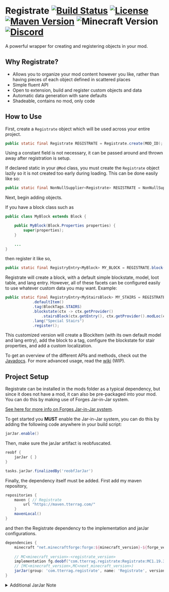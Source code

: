 # Registrate [![Build Status](https://img.shields.io/jenkins/build?jobUrl=https%3A%2F%2Fci.tterrag.com%2Fjob%2FRegistrate%2Fjob%2F1.19%2F)](https://ci.tterrag.com/job/Registrate/job/1.19) [![License](https://img.shields.io/github/license/tterrag1098/Registrate?cacheSeconds=36000)](https://www.tldrlegal.com/l/mpl-2.0) [![Maven Version](https://img.shields.io/maven-metadata/v?metadataUrl=https%3A%2F%2Fmaven.tterrag.com%2Fcom%2Ftterrag%2Fregistrate%2FRegistrate%2Fmaven-metadata.xml)](https://maven.tterrag.com/com/tterrag/registrate/Registrate) ![Minecraft Version](https://img.shields.io/badge/minecraft-1.19.3-blue) [![Discord](https://img.shields.io/discord/175740881389879296?label=discord&logo=discord&color=7289da)](https://discord.gg/gZqYcEj)

A powerful wrapper for creating and registering objects in your mod.

## Why Registrate?

- Allows you to organize your mod content however you like, rather than having pieces of each object defined in scattered places
- Simple fluent API
- Open to extension, build and register custom objects and data
- Automatic data generation with sane defaults
- Shadeable, contains no mod, only code

## How to Use

First, create a `Registrate` object which will be used across your entire project.

```java
public static final Registrate REGISTRATE = Registrate.create(MOD_ID);
```

Using a constant field is not necessary, it can be passed around and thrown away after registration is setup.

If declared static in your `@Mod` class, you must create the `Registrate` object lazily so it is not created too early during loading. This can be done easily like so:

```java
public static final NonNullSupplier<Registrate> REGISTRATE = NonNullSupplier.lazy(() -> Registrate.create(MOD_ID));
```

Next, begin adding objects.

If you have a block class such as

```java
public class MyBlock extends Block {

    public MyBlock(Block.Properties properties) {
        super(properties);
    }
    
    ...
}
```

then register it like so,

```java
public static final RegistryEntry<MyBlock> MY_BLOCK = REGISTRATE.block("my_block", MyBlock::new).register();
```

Registrate will create a block, with a default simple blockstate, model, loot table, and lang entry. However, all of these facets can be configured easily to use whatever custom data you may want. Example:

```java
public static final RegistryEntry<MyStairsBlock> MY_STAIRS = REGISTRATE.block("my_block", MyStairsBlock::new)
            .defaultItem()
            .tag(BlockTags.STAIRS)
            .blockstate(ctx -> ctx.getProvider()
                .stairsBlock(ctx.getEntry(), ctx.getProvider().modLoc(ctx.getName())))
            .lang("Special Stairs")
            .register();
```

This customized version will create a BlockItem (with its own default model and lang entry), add the block to a tag, configure the blockstate for stair properties, and add a custom localization.

To get an overview of the different APIs and methods, check out the [Javadocs](https://ci.tterrag.com/job/Registrate/job/1.16/javadoc/). For more advanced usage, read the [wiki](https://github.com/tterrag1098/Registrate/wiki) (WIP).

## Project Setup

Registrate can be installed in the mods folder as a typical dependency, but since it does not have a mod, it can also be pre-packaged into your mod. You can do this by making use of Forges Jar-in-Jar system.

[See here for more info on Forges Jar-in-Jar system](https://forge.gemwire.uk/wiki/Jar-in-jar).

To get started you **MUST** enable the Jar-in-Jar system, you can do this by adding the following code anywhere in your build script:

```gradle
jarJar.enable()
```

Then, make sure the jarJar artifact is reobfuscated.

```groovy
reobf {
    jarJar { }
}

tasks.jarJar.finalizedBy('reobfJarJar')
```

Finally, the dependency itself must be added. First add my maven repository,

```groovy
repositories {
    maven { // Registrate
        url "https://maven.tterrag.com/"
    }
    mavenLocal()
}
```

and then the Registrate dependency to the implementation and jarJar configurations.

```groovy
dependencies {
    minecraft "net.minecraftforge:forge:${minecraft_version}-${forge_version}" // This should alread
    
    // MC<minecraft_version>-<registrate_version>
    implementation fg.deobf("com.tterrag.registrate:Registrate:MC1.19.3-1.1.6")
    // [MC<minecraft_version>,MC<next_minecraft_version>)
    jarJar(group: 'com.tterrag.registrate', name: 'Registrate', version: "[MC1.19.3,MC1.20)")
}
```
<details>

<summary>Additional JarJar Note</summary>

By default the jar containing your mod & registrate will have a `-all` suffix and the normal jar file will not contain registrate.
You would want to share around this `-all` jar, as that contains registrate and any other libs you have pre-packaged.

You can change this though with the following code, this changes the `-all` jar to no longer have a suffix, and the default main jar to be given a `-slim` suffix.
Essentially swapping the 2 jars [_you now would want to share the jar with no suffix appended_].

```groovy
tasks.jarJar.configure {
    // remove '-all' from jarJar jar file
	classifier ''
}

jar {
    // this now conflicts with jarJar as filenames are the same
    // append a `-slim` to this jar, as this jar contains no pre-packaged libs
    classifier 'slim'
}
```

</details>

